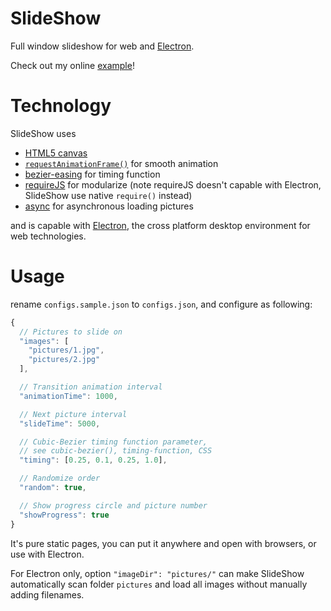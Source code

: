 # SlideShow
Full window slideshow for web and [Electron](http://electron.atom.io/).

Check out my online [example](https://dl.dropboxusercontent.com/u/55351012/SlideShow/index.html)!

# Technology
SlideShow uses

- [HTML5 canvas](https://developer.mozilla.org/en-US/docs/Web/API/HTMLCanvasElement)
- [`requestAnimationFrame()`](https://developer.mozilla.org/en-US/docs/Web/API/Window.requestAnimationFrame)
  for smooth animation
- [bezier-easing](https://github.com/gre/bezier-easing) for timing function
- [requireJS](http://requirejs.org/) for modularize (note requireJS doesn't
  capable with Electron, SlideShow use native `require()` instead)
- [async](https://github.com/caolan/async) for asynchronous loading pictures

and is capable with [Electron](http://electron.atom.io/), the cross platform
desktop environment for web technologies.

# Usage
rename `configs.sample.json` to `configs.json`, and configure as following:

```javascript
{
  // Pictures to slide on
  "images": [
    "pictures/1.jpg",
    "pictures/2.jpg"
  ],

  // Transition animation interval
  "animationTime": 1000,

  // Next picture interval
  "slideTime": 5000,

  // Cubic-Bezier timing function parameter,
  // see cubic-bezier(), timing-function, CSS
  "timing": [0.25, 0.1, 0.25, 1.0],

  // Randomize order
  "random": true,

  // Show progress circle and picture number
  "showProgress": true
}
```

It's pure static pages, you can put it anywhere and open with browsers, or use
with Electron.

For Electron only, option `"imageDir": "pictures/"` can make SlideShow
automatically scan folder `pictures` and load all images without manually
adding filenames.
